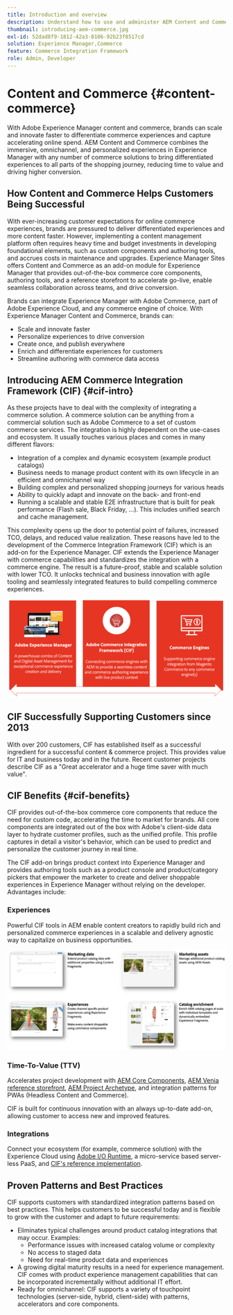 ```yaml
---
title: Introduction and overview
description: Understand how to use and administer AEM Content and Commerce, with helpful articles on integrations and how to get started using AEM Storefront.
thumbnail: introducing-aem-commerce.jpg
exl-id: 52dad8f9-1812-42a3-8106-92b23f8517cd
solution: Experience Manager,Commerce
feature: Commerce Integration Framework
role: Admin, Developer
---
```


# Content and Commerce {#content-commerce}

With Adobe Experience Manager content and commerce, brands can scale and innovate faster to differentiate commerce experiences and capture accelerating online spend. AEM Content and Commerce combines the immersive, omnichannel, and personalized experiences in Experience Manager with any number of commerce solutions to bring differentiated experiences to all parts of the shopping journey, reducing time to value and driving higher conversion.

## How Content and Commerce Helps Customers Being Successful

With ever-increasing customer expectations for online commerce experiences, brands are pressured to deliver differentiated experiences and more content faster. However, implementing a content management platform often requires heavy time and budget investments in developing foundational elements, such as custom components and authoring tools, and accrues costs in maintenance and upgrades. Experience Manager Sites offers Content and Commerce as an add-on module for Experience Manager that provides out-of-the-box commerce core components, authoring tools, and a reference storefront to accelerate go-live, enable seamless collaboration across teams, and drive conversion.

Brands can integrate Experience Manager with Adobe Commerce, part of Adobe Experience Cloud, and any commerce engine of choice. With Experience Manager Content and Commerce, brands can:

* Scale and innovate faster
* Personalize experiences to drive conversion
* Create once, and publish everywhere
* Enrich and differentiate experiences for customers
* Streamline authoring with commerce data access

## Introducing AEM Commerce Integration Framework (CIF) {#cif-intro}

As these projects have to deal with the complexity of integrating a commerce solution. A commerce solution can be anything from a commercial solution such as Adobe Commerce to a set of custom commerce services. The integration is highly dependent on the use-cases and ecosystem. It usually touches various places and comes in many different flavors:

* Integration of a complex and dynamic ecosystem (example product catalogs)
* Business needs to manage product content with its own lifecycle in an efficient and omnichannel way
* Building complex and personalized shopping journeys for various heads
* Ability to quickly adapt and innovate on the back- and front-end
* Running a scalable and stable E2E infrastructure that is built for peak performance (Flash sale, Black Friday, ...). This includes unified search and cache management.

This complexity opens up the door to potential point of failures, increased TCO, delays, and reduced value realization. These reasons have led to the development of the Commerce Integration Framework (CIF) which is an add-on for the Experience Manager. CIF extends the Experience Manager with commerce capabilities and standardizes the integration with a commerce engine. The result is a future-proof, stable and scalable solution with lower TCO. It unlocks technical and business innovation with agile tooling and seamlessly integrated features to build compelling commerce experiences.

![CIF Elements](./assets/CIF/CIF_Overview.png)

## CIF Successfully Supporting Customers since 2013

With over 200 customers, CIF has established itself as a successful ingredient for a successful content & commerce project. This provides value for IT and business today and in the future. Recent customer projects describe CIF as a "Great accelerator and a huge time saver with much value".

## CIF Benefits {#cif-benefits}

CIF provides out-of-the-box commerce core components that reduce the need for custom code, accelerating the time to market for brands. All core components are integrated out of the box with Adobe's client-side data layer to hydrate customer profiles, such as the unified profile. This profile captures in detail a visitor's behavior, which can be used to predict and personalize the customer journey in real time.

The CIF add-on brings product context into Experience Manager and provides authoring tools such as a product console and product/category pickers that empower the marketer to create and deliver shoppable experiences in Experience Manager without relying on the developer. Advantages include:

### Experiences

Powerful CIF tools in AEM enable content creators to rapidly build rich and personalized commerce experiences in a scalable and delivery agnostic way to capitalize on business opportunities.

![CIF Elements](./assets/CIF/CIF_Product_Experience_Management.png)

### Time-To-Value (TTV)

Accelerates project development with [AEM Core Components](https://www.aemcomponents.dev/), [AEM Venia reference storefront](https://github.com/adobe/aem-cif-guides-venia), [AEM Project Archetype](https://experienceleague.adobe.com/docs/experience-manager-core-components/using/developing/archetype/overview.html), and integration patterns for PWAs (Headless Content and Commerce).

CIF is built for continuous innovation with an always up-to-date add-on, allowing customer to access new and improved features.

### Integrations

Connect your ecosystem (for example, commerce solution) with the Experience Cloud using  [Adobe I/O Runtime](https://www.adobe.io/apis/experienceplatform/runtime.html), a micro-service based server-less PaaS, and [CIF's reference implementation](https://github.com/adobe/commerce-cif-graphql-integration-reference).

## Proven Patterns and Best Practices

CIF supports customers with standardized integration patterns based on best practices. This helps customers to be successful today and is flexible to grow with the customer and adapt to future requirements:

* Eliminates typical challenges around product catalog integrations that may occur. Examples:
  * Performance issues with increased catalog volume or complexity
  * No access to staged data
  * Need for real-time product data and experiences
* A growing digital maturity results in a need for experience management. CIF comes with product experience management capabilities that can be incorporated incrementally without additional IT effort.
* Ready for omnichannel: CIF supports a variety of touchpoint technologies (server-side, hybrid, client-side) with patterns, accelerators and core components.
